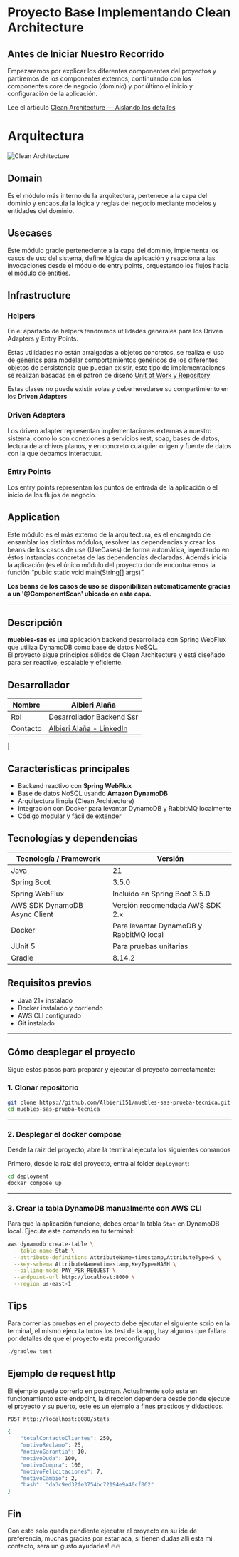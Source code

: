 # Proyecto Base Implementando Clean Architecture


## Antes de Iniciar Nuestro Recorrido

Empezaremos por explicar los diferentes componentes del proyectos y partiremos de los componentes externos, continuando con los componentes core de negocio (dominio) y por último el inicio y configuración de la aplicación.

Lee el artículo [Clean Architecture — Aislando los detalles](https://medium.com/bancolombia-tech/clean-architecture-aislando-los-detalles-4f9530f35d7a)


# Arquitectura

![Clean Architecture](https://miro.medium.com/max/1400/1*ZdlHz8B0-qu9Y-QO3AXR_w.png)



## Domain

Es el módulo más interno de la arquitectura, pertenece a la capa del dominio y encapsula la lógica y reglas del negocio mediante modelos y entidades del dominio.



## Usecases

Este módulo gradle perteneciente a la capa del dominio, implementa los casos de uso del sistema, define lógica de aplicación y reacciona a las invocaciones desde el módulo de entry points, orquestando los flujos hacia el módulo de entities.



## Infrastructure


### Helpers

En el apartado de helpers tendremos utilidades generales para los Driven Adapters y Entry Points.

Estas utilidades no están arraigadas a objetos concretos, se realiza el uso de generics para modelar comportamientos
genéricos de los diferentes objetos de persistencia que puedan existir, este tipo de implementaciones se realizan
basadas en el patrón de diseño [Unit of Work y Repository](https://medium.com/@krzychukosobudzki/repository-design-pattern-bc490b256006)

Estas clases no puede existir solas y debe heredarse su compartimiento en los **Driven Adapters**



### Driven Adapters

Los driven adapter representan implementaciones externas a nuestro sistema, como lo son conexiones a servicios rest,
soap, bases de datos, lectura de archivos planos, y en concreto cualquier origen y fuente de datos con la que debamos
interactuar.


### Entry Points

Los entry points representan los puntos de entrada de la aplicación o el inicio de los flujos de negocio.



## Application


Este módulo es el más externo de la arquitectura, es el encargado de ensamblar los distintos módulos, resolver las dependencias y crear los beans de los casos de use (UseCases) de forma automática, inyectando en éstos instancias concretas de las dependencias declaradas. Además inicia la aplicación (es el único módulo del proyecto donde encontraremos la función “public static void main(String[] args)”.

**Los beans de los casos de uso se disponibilizan automaticamente gracias a un '@ComponentScan' ubicado en esta capa.**

---

## Descripción 

**muebles-sas** es una aplicación backend desarrollada con Spring WebFlux que utiliza DynamoDB como base de datos NoSQL.  
El proyecto sigue principios sólidos de Clean Architecture y está diseñado para ser reactivo, escalable y eficiente.



## Desarrollador

| Nombre         | Albieri Alaña                                                                                 |
|----------------|-----------------------------------------------------------------------------------------------|
| Rol            | Desarrollador Backend Ssr                                                                     |
| Contacto       | [Albieri Alaña - LinkedIn](https://www.linkedin.com/in/albieri-maximiliano-ala%C3%B1a-reyes/) 
|



## Características principales

- Backend reactivo con **Spring WebFlux**
- Base de datos NoSQL usando **Amazon DynamoDB**
- Arquitectura limpia (Clean Architecture)
- Integración con Docker para levantar DynamoDB y RabbitMQ localmente
- Código modular y fácil de extender



## Tecnologías y dependencias

| Tecnología / Framework             | Versión                                 |
|----------------------------------|-----------------------------------------|
| Java                             | 21                                      |
| Spring Boot                      | 3.5.0                                   |
| Spring WebFlux                   | Incluido en Spring Boot 3.5.0           |
| AWS SDK DynamoDB Async Client    | Versión recomendada AWS SDK 2.x         |
| Docker                          | Para levantar DynamoDB y RabbitMQ local |
| JUnit 5                         | Para pruebas unitarias                  |
| Gradle                          | 8.14.2                                  |



## Requisitos previos

- Java 21+ instalado
- Docker instalado y corriendo
- AWS CLI configurado
- Git instalado

---

## Cómo desplegar el proyecto
Sigue estos pasos para preparar y ejecutar el proyecto correctamente:


### 1. Clonar repositorio

```bash
git clone https://github.com/Albieri151/muebles-sas-prueba-tecnica.git
cd muebles-sas-prueba-tecnica
```

---

### 2. Desplegar el docker compose

Desde la raiz del proyecto, abre la terminal ejecuta los siguientes comandos

Primero, desde la raíz del proyecto, entra al folder `deployment`:

```bash
cd deployment
docker compose up
```
---

### 3. Crear la tabla DynamoDB manualmente con AWS CLI

Para que la aplicación funcione, debes crear la tabla `Stat` en DynamoDB local. Ejecuta este comando en tu terminal:

```bash
aws dynamodb create-table \
  --table-name Stat \
  --attribute-definitions AttributeName=timestamp,AttributeType=S \
  --key-schema AttributeName=timestamp,KeyType=HASH \
  --billing-mode PAY_PER_REQUEST \
  --endpoint-url http://localhost:8000 \
  --region us-east-1
```

## Tips 
Para correr las pruebas en el proyecto debe ejecutar el siguiente scrip en la terminal, el mismo ejecuta todos los test de la app, hay algunos que fallara por detalles de que el proyecto esta preconfigurado

```bash
./gradlew test
```

## Ejemplo de request http
El ejemplo puede correrlo en postman.
Actualmente solo esta en funcionamiento este endpoint, la direccion dependera desde donde ejecute el proyecto y su puerto, este es un ejemplo a fines practicos y didacticos.

```bash
POST http://localhost:8080/stats

{
    "totalContactoClientes": 250,
    "motivoReclamo": 25,
    "motivoGarantia": 10,
    "motivoDuda": 100,
    "motivoCompra": 100,
    "motivoFelicitaciones": 7,
    "motivoCambio": 2,
    "hash": "da3c9ed32fe3754bc72194e9a40cf062"
}
```

## Fin
Con esto solo queda pendiente ejecutar el proyecto en su ide de preferencia, muchas gracias por estar aca, si tienen dudas alli esta mi contacto, sera un gusto ayudarles! 🔥🔥